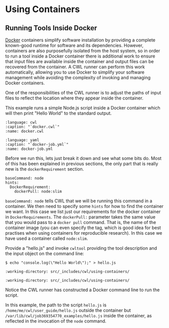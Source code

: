 # Using Containers

## Running Tools Inside Docker

[Docker][docker] containers simplify software installation by providing a
complete known-good runtime for software and its dependencies.  However,
containers are also purposefully isolated from the host system, so in
order to run a tool inside a Docker container there is additional work to
ensure that input files are available inside the container and output
files can be recovered from the container.  A CWL runner can perform this work
automatically, allowing you to use Docker to simplify your software
management while avoiding the complexity of invoking and managing Docker
containers.

One of the responsibilities of the CWL runner is to adjust the paths of
input files to reflect the location where they appear inside the container.

This example runs a simple Node.js script inside a Docker container which will
then print "Hello World" to the standard output.

```{literalinclude} /_includes/cwl/using-containers/docker.cwl
:language: cwl
:caption: "`docker.cwl`"
:name: docker.cwl
```

```{literalinclude} /_includes/cwl/using-containers/docker-job.yml
:language: yaml
:caption: "`docker-job.yml`"
:name: docker-job.yml
```

Before we run this, lets just break it down and see what some bits do.  Most of this
has been explained in previous sections, the only part that is really new is the `dockerRequirement`
section.

```cwl
baseCommand: node
hints:
  DockerRequirement:
    dockerPull: node:slim
```

`baseCommand: node` tells CWL that we will be running this command in a container. We
then need to specify some `hints` for how to find the container we want.  In this case we list
just our requirements for the docker container in `DockerRequirements`.  The `dockerPull:`
parameter takes the same value that you would pass to a `docker pull` command. That is,
the name of the container image (you can even specify the tag, which is good idea for
best practises when using containers for reproducible research). In this case we have
used a container called `node:slim`.

Provide a "hello.js" and invoke `cwltool` providing the tool description and the
input object on the command line:

```{code-block} console
$ echo "console.log(\"Hello World\");" > hello.js
```

```{runcmd} cwltool docker.cwl docker-job.yml
:working-directory: src/_includes/cwl/using-containers/
```

```{runcmd} cat output.txt
:working-directory: src/_includes/cwl/using-containers/
```

Notice the CWL runner has constructed a Docker command line to run the
script.

In this example, the path to the script `hello.js` is `/home/me/cwl/user_guide/hello.js`
outside the container but `/var/lib/cwl/job369354770_examples/hello.js` inside
the container, as reflected in the invocation of the `node` command.

[docker]: https://docker.io
